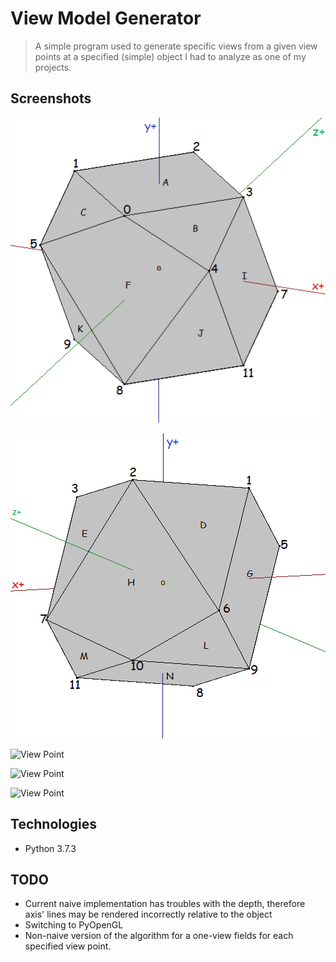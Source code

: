 # View Model Generator
> A simple program used to generate specific views from a given view points at a specified (simple) object I had to analyze as one of my projects.

## Screenshots
![Base Object](./img/base1.png)

![Base Object](./img/base2.png)

![View Point](./img/face.png)

![View Point](./img/edge.png)

![View Point](./img/vertex.png)

## Technologies
* Python 3.7.3

## TODO
* Current naive implementation has troubles with the depth, therefore axis' lines may be rendered incorrectly relative to the object
* Switching to PyOpenGL
* Non-naive version of the algorithm for a one-view fields for each specified view point. 
